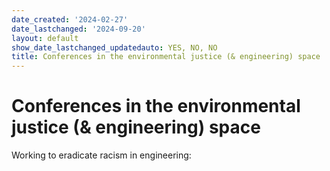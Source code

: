 ```yaml
---
date_created: '2024-02-27'
date_lastchanged: '2024-09-20'
layout: default
show_date_lastchanged_updatedauto: YES, NO, NO
title: Conferences in the environmental justice (& engineering) space
---
```


# Conferences in the environmental justice (& engineering) space

Working to eradicate racism in engineering: